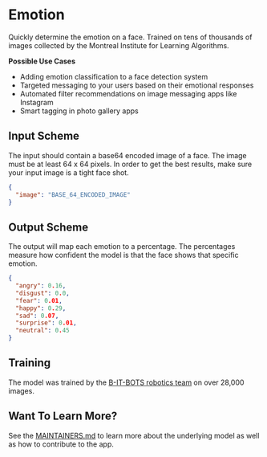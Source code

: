 # Emotion
Quickly determine the emotion on a face. Trained on tens of thousands of images
collected by the Montreal Institute for Learning Algorithms.

**Possible Use Cases**
  * Adding emotion classification to a face detection system
  * Targeted messaging to your users based on their emotional responses
  * Automated filter recommendations on image messaging apps like Instagram
  * Smart tagging in photo gallery apps


## Input Scheme
The input should contain a base64 encoded image of a face. The image must be 
at least 64 x 64 pixels. In order to get the best results, make sure your input 
image is a tight face shot.
``` json
{
  "image": "BASE_64_ENCODED_IMAGE"
}
```

## Output Scheme
The output will map each emotion to a percentage. The percentages measure how confident 
the model is that the face shows that specific emotion. 
 
``` json
{
  "angry": 0.16, 
  "disgust": 0.0, 
  "fear": 0.01, 
  "happy": 0.29, 
  "sad": 0.07, 
  "surprise": 0.01, 
  "neutral": 0.45
}
```


## Training
The model was trained by the [B-IT-BOTS robotics team][1] on over 28,000 images. 


## Want To Learn More?
See the [MAINTAINERS.md][2] to learn more about the underlying model as well as how to contribute to the app.


[1]: https://mas-group.inf.h-brs.de/?page_id=622
[2]: https://github.com/DopplerFoundation/example-app-emotion/blob/master/MAINTAINERS.md

